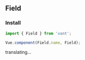 ## Field

### Install
``` javascript
import { Field } from 'vant';

Vue.component(Field.name, Field);
```

translating...
